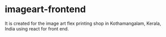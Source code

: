 # imageart-frontend
It is created for the image art flex printing shop in Kothamangalam, Kerala, India using react for front end.
